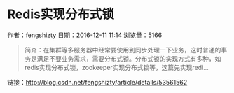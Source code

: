 # Redis实现分布式锁
作者：fengshizty
日期：2016-12-11 11:14
浏览量：5166
> 简介：在集群等多服务器中经常要使用到同步处理一下业务，这时普通的事务是满足不要业务需求，需要分布式锁。分布式锁的实现方式有多种，如redis实现分布式锁，zookeeper实现分布式锁等，这篇先实现redi...

 链接：http://blog.csdn.net/fengshizty/article/details/53561562
